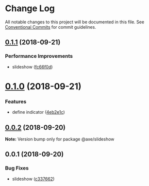 # Change Log

All notable changes to this project will be documented in this file.
See [Conventional Commits](https://conventionalcommits.org) for commit guidelines.

<a name="0.1.1"></a>
## [0.1.1](https://github.com/ansenhuang/axe/compare/@axe/slideshow@0.1.0...@axe/slideshow@0.1.1) (2018-09-21)


### Performance Improvements

* slideshow ([fc66f0d](https://github.com/ansenhuang/axe/commit/fc66f0d))




<a name="0.1.0"></a>
# [0.1.0](https://github.com/ansenhuang/axe/compare/@axe/slideshow@0.0.2...@axe/slideshow@0.1.0) (2018-09-21)


### Features

* define indicator ([4eb2e1c](https://github.com/ansenhuang/axe/commit/4eb2e1c))




<a name="0.0.2"></a>
## [0.0.2](https://github.com/ansenhuang/axe/compare/@axe/slideshow@0.0.1...@axe/slideshow@0.0.2) (2018-09-20)




**Note:** Version bump only for package @axe/slideshow

<a name="0.0.1"></a>
## 0.0.1 (2018-09-20)


### Bug Fixes

* slideshow ([c337662](https://github.com/ansenhuang/axe/commit/c337662))
